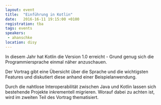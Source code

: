 ```yaml
---
layout: event
title:  "Einführung in Kotlin"
date:   2016-16-11 19:15:00 +0100
registration: tba
tags: events
speakers: 
 - ahanschke
location: disy
---
```

 
In diesem Jahr hat Kotlin die Version 1.0 erreicht - Grund genug sich die Programmiersprache einmal näher anzuschauen.

Der Vortrag gibt eine Übersicht über die Sprache und die wichtigsten Features und diskutiert diese anhand einer Beispielanwendung.

Durch die nahtlose Interoperabilität zwischen Java und Kotlin lassen sich bestehende Projekte inkrementell migrieren.
Worauf dabei zu achten ist, wird im zweiten Teil des Vortrag thematisiert.